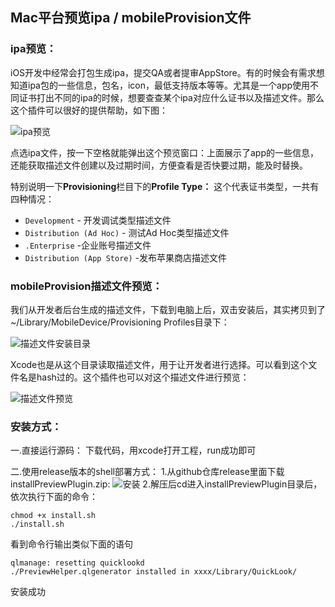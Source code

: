 ## Mac平台预览ipa / mobileProvision文件

### ipa预览：
iOS开发中经常会打包生成ipa，提交QA或者提审AppStore。有的时候会有需求想知道ipa包的一些信息，包名，icon，最低支持版本等等。尤其是一个app使用不同证书打出不同的ipa的时候，想要查查某个ipa对应什么证书以及描述文件。那么这个插件可以很好的提供帮助，如下图：

![ipa预览](https://raw.github.com/hanxiaoqing19910916/PreviewHelper/master/Screenshots/preview_ipa.png)

点选ipa文件，按一下空格就能弹出这个预览窗口：上面展示了app的一些信息，还能获取描述文件创建以及过期时间，方便查看是否快要过期，能及时替换。

特别说明一下**Provisioning**栏目下的**Profile Type：**
这个代表证书类型，一共有四种情况：
* `Development` - 开发调试类型描述文件
* `Distribution (Ad Hoc)` - 测试Ad Hoc类型描述文件
* `.Enterprise` -企业账号描述文件
* `Distribution (App Store)` -发布苹果商店描述文件


### mobileProvision描述文件预览：
我们从开发者后台生成的描述文件，下载到电脑上后，双击安装后，其实拷贝到了~/Library/MobileDevice/Provisioning Profiles目录下：

![描述文件安装目录](https://raw.github.com/hanxiaoqing19910916/PreviewHelper/master/Screenshots/profiles.png)

Xcode也是从这个目录读取描述文件，用于让开发者进行选择。可以看到这个文件名是hash过的。这个插件也可以对这个描述文件进行预览：

![描述文件预览](https://raw.github.com/hanxiaoqing19910916/PreviewHelper/master/Screenshots/preview_mobileprovision.png)



### 安装方式：
一.直接运行源码：
下载代码，用xcode打开工程，run成功即可

二.使用release版本的shell部署方式：
1.从github仓库release里面下载installPreviewPlugin.zip:
![安装](https://raw.github.com/hanxiaoqing19910916/PreviewHelper/master/Screenshots/install.png)
2.解压后cd进入installPreviewPlugin目录后，依次执行下面的命令：
```
chmod +x install.sh 
./install.sh
```
看到命令行输出类似下面的语句
```
qlmanage: resetting quicklookd
./PreviewHelper.qlgenerator installed in xxxx/Library/QuickLook/
```
安装成功











